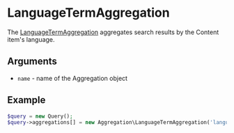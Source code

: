 # LanguageTermAggregation

The [LanguageTermAggregation](https://github.com/ezsystems/ezplatform-kernel/blob/master/eZ/Publish/API/Repository/Values/Content/Query/Aggregation/LanguageTermAggregation.php) aggregates search results by the Content item's language.

## Arguments

- `name` - name of the Aggregation object

## Example

``` php
$query = new Query();
$query->aggregations[] = new Aggregation\LanguageTermAggregation('language');
```
